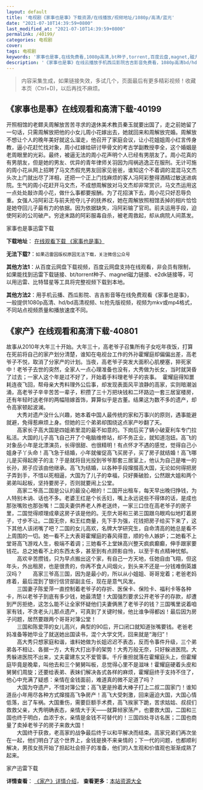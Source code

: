 ```yaml
---
layout: default
title: '电视剧《家事也是事》下载资源/在线播放/视频地址/1080p/高清/蓝光'
date: "2021-07-10T14:39:59+0800"
last_modified_at: "2021-07-10T14:39:59+0800"
permalink: /40199/
categories: 电视剧
cover:
tags: 电视剧
keywords: '家事也是事,在线免费看,1080p高清,bt种子,torrent,百度云盘,magnet,磁力链,迅雷下载资源'
description: '《家事也是事》在线云播放手机西瓜影院吉吉影音免费看，1080p高清bd/hd未删减完整版和tc抢先枪版，mkv/mp4格式，附带bt/torrent种子、magnet/磁力链、百度云盘、网盘资源迅雷下载链接'
---
```


>内容采集生成，如果链接失效，多试几个，页面最后有更多精彩视频！收藏本页（Ctrl+D)，以后再找不麻烦。


## 《家事也是事》在线观看和高清下载-40199

开照相馆的老鳏夫周解放苦苦寻求的退休美术教员秦玉就要出国了，走之前她留了一句话，只需周解放把他的小女儿周小花嫁出去，她就回来和周解放完婚。周解放不想让个人的晚年美好就这么溜走，他召开了家庭会议，让小花姐姐周小红言传身教，逼小花赶忙找对象，周小红嫁给研讨甲骨文的考古学副教授李全，这个婚姻是老周眼里的光彩。最终，被逼无法的周小花声明个人已经有男朋友了。周小花真的有男朋友，但是她的男友、优异的青年律师关羽因为闯祸逃逸正在服刑。无计可施的周小花从网上招聘了马文杰假充男友回家见爸爸，谁知这个不着调的混混马文杰头次上门就出尽了洋相，还把一个正上门找麻烦的客人冯阿彩整得酒精过敏送进病院。生气的周小花赶开马文杰，不成想周解放对马文杰却非常赏识，马文杰运用这一点处处敲诈周小花，做什么事都要报酬。为了花招演下去，周小花只好忍辱负重。女强人冯阿彩正与前夫抢夺儿子的抚养权，她在周解放照相馆丢掉的相片恰恰是她夺回儿子最有力的依据。因为依据缺失，冯阿彩输了官司。前夫运用手段，迫使阿彩的公司破产。穷途末路的阿彩服毒自杀，被老周救起，却从病院人间蒸发。<br />


家事也是事迅雷下载

**下载地址**： [在线观看下载 《家事也是事》](https://www.993dy.com//vod-detail-id-12087.html) 


**无法下载?**：`如果迅雷因版权原因无法下载，关注微信公众号 `

**其他方法1**：从百度云网盘下载视频，百度云网盘支持在线观看，非会员有限制，如果能找到迅雷下载链接、bt/torrent种子、magnet磁力链接、e2dk链接等，可以用迅雷、比特彗星等工具将完整视频下载到本地。

**其他方法2**：用手机云播、西瓜影院、吉吉影音等在线免费观看《家事也是事》，一般提供1080p高清、hd/bd高清视频、tc抢先版视频，视频为mkv或mp4格式，不同站点视频质量和播放速度不同。


## 《家产》在线观看和高清下载-40801

故事从2010年大年三十开始。大年三十，高老爷子召集所有子女吃年夜饭，打算在死前将自己的家产划分清楚，谁知在电视台工作的外孙霍耀庭却偏偏出差，高老爷子不悦，取消了分家产的计划。当夜，高老爷子突发大面积心肌梗塞，猝死家中！老爷子去世的突然，全家人一点心理准备也没有，大秀做为长女，当时就哭昏了过去；一家人这个年是过不好了，开始着手料理老爷子的丧事。&nbsp; 霍耀庭得知噩耗连夜飞回，帮母亲大秀料理外公后事，却发现表面风平浪静的高家，实则暗潮汹涌，高老爷子辛辛苦苦一辈子，积攒了三十万把块钱和二环路边一套三居室楼房，还有年轻时送老伴的两幅陪嫁首饰，算算似乎是古董。结果这为数不多的遗产，却令高家顿起波澜。<br />　　大秀对遗产没什么兴趣，她本着中国人最传统的家和万事兴的原则，遇事能避就避，免得惹麻烦上身。但她的三个弟弟却围绕这点家产吵翻了天。<br />　　高家长子高大国是四姐弟里混的最不如意的。下岗后买了辆小破夏利车专门拉私活。大国的儿子高飞自己开了个电脑维修站，却不务正业，就知道泡妞。高飞的对象岳小年是北漂演员，长得很甜、也很精明！有点怀才不遇的感觉，觉得自己小姐身子丫头命！高飞急于结婚，小年就催促高飞买房子，买了房子就结婚！高飞哪儿是买得起房子的主？于是就将目光投到爷爷那套三居室上，他认为自己是唯一的长孙，房子应该由他继承。高飞为结婚，以各种手段撺掇高大国，无论如何得把房子弄到手，不惜以死相逼，大国为了儿子的幸福，只好撕破脸，公然跟大姐和两个弟弟叫起板，坚持要房子，否则就要闹上公堂。<br />　　高家二爷高二国是公认的最没心眼的！二国开出租车，每天早出晚归挣钱，为人特别木讷、话也不多。老婆王红是个长舌妇，嘴上永远说些不得体的话，是成也那张嘴败也那张嘴！二国夫妻供养老人养老送终，一家三口住在高老爷子的房子里，二国觉得顺理成章这房子该是他的。无奈大哥和三弟三国跟乌眼鸡似地盯着房子，寸步不让。二国无奈，和王红商量，先下手为强，花钱把房子给买下来了，这下其他人该闭嘴了吧？二国的女儿高欢，名牌大学研究生，自命清高的她总是看不上周围的一切。她一看不上大表哥霍耀庭的春风得意，顺的令人嫉妒；二她看不上堂哥高飞游戏人生，极端不着调；三她看不上堂妹高兴整天疯疯癫癫，伸手跟家要钱花。总之她看不上的东西太多，甚至到有点顾影自怜，以至于有点精神忧郁。<br />　　高欢辛苦攒钱，只为早点搬出这个家，有自己一方天地，任她自由飞翔，但这年头，外出租房，也是很贵的，你再不食人间烟火，到头来不还是一分钱难倒英雄汉吗？　　高家三爷高三国，因为是最小的，所以从小姐姐、哥哥宠着；老爸老妈疼着，最后混到了银行信贷部副主任，现在是意气风发。<br />　　三国妻子陈爱萍一直控制着老爷子的存折、医保卡、保险卡、福利卡等各种卡，所以老爷子到底有多少钱，她最清楚！大国强烈要求公开老爷子的存款，却遭到严厉拒绝，这怎么能不让全家怀疑他们夫妻俩黑了老爷子的钱？三国嘴里说着咱家有钱，不贪老头儿那点遗产，可真到了关键时候，他比谁争得都凶！最后因为房子问题，居然要跟两个哥哥对簿公堂！<br />　　三国和陈爱萍的女儿高兴，典型的90后，开口闭口就知道张嘴要钱。老爸老妈准备等她毕业了就送她出国读书，混个大学文凭，回来就是“海归”！<br />　　高大秀只想家庭和谐，谁料她做为长姐迟迟不表态，反而令事件升级，三个弟弟各不相让、各据一方，大有大打出手的架势！大秀万般无奈，只好躲进医院。大秀躲进医院不出来，丈夫霍建东又不爱管事。千斤重担就落在霍耀庭头上，但霍耀庭毕竟是晚辈，叫他去和三个舅舅叫板，总觉得心里不是滋味！霍耀庭硬着头皮和舅舅们周旋；还要给表弟、表妹们解决各式各样的麻烦，霍耀庭终于支持不住了，他心中充满了疑惑：亲情在金钱面前，难道真的微不足道了吗？<br />　　大国为夺遗产，不惜对簿公堂；高飞更是拎着大棒子打上二叔二国家门！谁知道岳小年用尽各种方式撺掇高飞争房产！高飞大受刺激，回来逼迫大国，大国心情低落，出了车祸。大国重伤，需要巨额手术费，高飞挨家下跪，苦求姑姑、叔叔们救救父亲，大秀明确表态，亲情大于天&mdash;—就算倾家荡产，也要救大国，二国和三国也终于明白，血浓于水，亲情是金钱不可替代的！三国四处寻访名医；二国也商量了卖掉老爷子的房子来救大国！<br />　　大国终于获救，老高家的战争最后终于以和平解决而结束。高家兄弟们再次坐在一起，他们明白了这个世界上，金钱是换不来亲情的；下一代的问题，也都顺利解决，男孩女孩开始了担起社会担子的准备，他们的人生观和价值观也渐渐成熟了起来。<br />


家产迅雷下载

**详情查看**： [《家产》详情介绍](/movie/40801/)， **查看更多**：[本站资源大全](/movie/t/all/)

